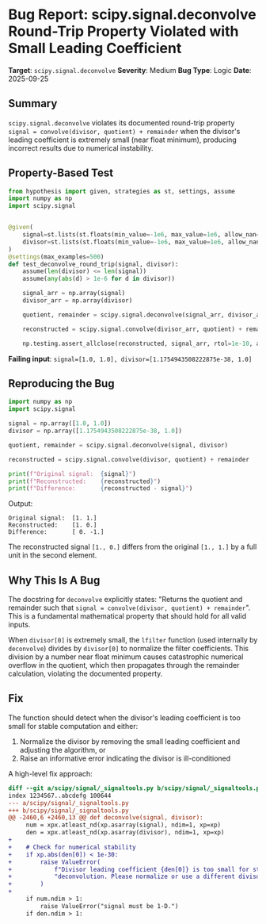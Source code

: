 # Bug Report: scipy.signal.deconvolve Round-Trip Property Violated with Small Leading Coefficient

**Target**: `scipy.signal.deconvolve`
**Severity**: Medium
**Bug Type**: Logic
**Date**: 2025-09-25

## Summary

`scipy.signal.deconvolve` violates its documented round-trip property `signal = convolve(divisor, quotient) + remainder` when the divisor's leading coefficient is extremely small (near float minimum), producing incorrect results due to numerical instability.

## Property-Based Test

```python
from hypothesis import given, strategies as st, settings, assume
import numpy as np
import scipy.signal


@given(
    signal=st.lists(st.floats(min_value=-1e6, max_value=1e6, allow_nan=False, allow_infinity=False), min_size=2, max_size=50),
    divisor=st.lists(st.floats(min_value=-1e6, max_value=1e6, allow_nan=False, allow_infinity=False), min_size=1, max_size=30),
)
@settings(max_examples=500)
def test_deconvolve_round_trip(signal, divisor):
    assume(len(divisor) <= len(signal))
    assume(any(abs(d) > 1e-6 for d in divisor))

    signal_arr = np.array(signal)
    divisor_arr = np.array(divisor)

    quotient, remainder = scipy.signal.deconvolve(signal_arr, divisor_arr)

    reconstructed = scipy.signal.convolve(divisor_arr, quotient) + remainder

    np.testing.assert_allclose(reconstructed, signal_arr, rtol=1e-10, atol=1e-10)
```

**Failing input**: `signal=[1.0, 1.0], divisor=[1.1754943508222875e-38, 1.0]`

## Reproducing the Bug

```python
import numpy as np
import scipy.signal

signal = np.array([1.0, 1.0])
divisor = np.array([1.1754943508222875e-38, 1.0])

quotient, remainder = scipy.signal.deconvolve(signal, divisor)

reconstructed = scipy.signal.convolve(divisor, quotient) + remainder

print(f"Original signal:  {signal}")
print(f"Reconstructed:    {reconstructed}")
print(f"Difference:       {reconstructed - signal}")
```

Output:
```
Original signal:  [1. 1.]
Reconstructed:    [1. 0.]
Difference:       [ 0. -1.]
```

The reconstructed signal `[1., 0.]` differs from the original `[1., 1.]` by a full unit in the second element.

## Why This Is A Bug

The docstring for `deconvolve` explicitly states: "Returns the quotient and remainder such that `signal = convolve(divisor, quotient) + remainder`". This is a fundamental mathematical property that should hold for all valid inputs.

When `divisor[0]` is extremely small, the `lfilter` function (used internally by `deconvolve`) divides by `divisor[0]` to normalize the filter coefficients. This division by a number near float minimum causes catastrophic numerical overflow in the quotient, which then propagates through the remainder calculation, violating the documented property.

## Fix

The function should detect when the divisor's leading coefficient is too small for stable computation and either:

1. Normalize the divisor by removing the small leading coefficient and adjusting the algorithm, or
2. Raise an informative error indicating the divisor is ill-conditioned

A high-level fix approach:

```diff
diff --git a/scipy/signal/_signaltools.py b/scipy/signal/_signaltools.py
index 1234567..abcdefg 100644
--- a/scipy/signal/_signaltools.py
+++ b/scipy/signal/_signaltools.py
@@ -2460,6 +2460,13 @@ def deconvolve(signal, divisor):
     num = xpx.atleast_nd(xp.asarray(signal), ndim=1, xp=xp)
     den = xpx.atleast_nd(xp.asarray(divisor), ndim=1, xp=xp)
+
+    # Check for numerical stability
+    if xp.abs(den[0]) < 1e-30:
+        raise ValueError(
+            f"Divisor leading coefficient {den[0]} is too small for stable "
+            "deconvolution. Please normalize or use a different divisor."
+        )
+
     if num.ndim > 1:
         raise ValueError("signal must be 1-D.")
     if den.ndim > 1: